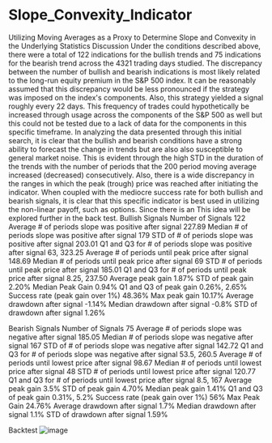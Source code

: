 # Slope_Convexity_Indicator

Utilizing Moving Averages as a Proxy to Determine Slope and Convexity in the Underlying
Statistics Discussion
Under the conditions described above, there were a total of 122 indications for the bullish trends and 75 indications for the bearish trend across the 4321 trading days studied. The discrepancy between the number of bullish and bearish indications is most likely related to the long-run equity premium in the S&P 500 index. It can be reasonably assumed that this discrepancy would be less pronounced if the strategy was imposed on the index's components. Also, this strategy yielded a signal roughly every 22 days. This frequency of trades could hypothetically be increased through usage across the components of the S&P 500 as well but this could not be tested due to a lack of data for the components in this specific timeframe.
In analyzing the data presented through this initial search, it is clear that the bullish and bearish conditions have a strong ability to forecast the change in trends but are also also susceptible to general market noise. This is evident through the high STD in the duration of the trends with the number of periods that the 200 period moving average increased (decreased) consecutively. Also, there is a wide discrepancy in the ranges in which the peak (trough) price was reached after initiating the indicator. When coupled with the mediocre success rate for both bullish and bearish signals, it is clear that this specific indicator is best used in utilizing the non-linear payoff, such as options. Since there is an This idea will be explored further in the back test. 
Bullish Signals
Number of Signals	122
Average # of periods slope was positive after signal	227.89
Median # of periods slope was positive after signal	179
STD of # of periods slope was positive after signal	203.01
Q1 and Q3 for # of periods slope was positive after signal	63, 323.25
Average # of periods until peak price after signal	148.69
Median # of periods until peak price after signal	69
STD  # of periods until peak price after signal	185.01
Q1 and Q3 for # of periods until peak price after signal	8.25, 237.50
Average peak gain	1.87%
STD of peak gain	2.20%
Median Peak Gain 	0.94%
Q1 and Q3 of peak gain	0.26%, 2.65%
Success rate (peak gain over 1%)	48.36%
Max peak gain 	10.17%
Average drawdown after signal 	-1.14%
Median drawdown after signal	-0.8%
STD of drawdown after signal	1.26%

 
 
Bearish Signals
Number of Signals	75
Average # of periods slope was negative after signal	185.05 
Median # of periods slope was negative after signal	167
STD of # of periods slope was negative after signal	142.72
Q1 and Q3 for # of periods slope was negative after signal	53.5, 260.5
Average # of periods until lowest price after signal	98.67
Median # of periods until lowest price after signal	48
STD  # of periods until lowest price after signal	120.77
Q1 and Q3 for # of periods until lowest price after signal	8.5, 167
Average peak gain	3.5%
STD of peak gain	4.70%
Median peak gain 	1.41%
Q1 and Q3 of peak gain	0.31%, 5.2%
Success rate (peak gain over 1%)	56%
Max Peak Gain 	24.76%
Average drawdown after signal 	1.7%
Median drawdown after signal	1.1%
STD of drawdown after signal	1.59%
 
 
 
Backtest
![image](https://github.com/user-attachments/assets/0ce2b714-e98b-420a-a8a7-c61c987d8f43)
